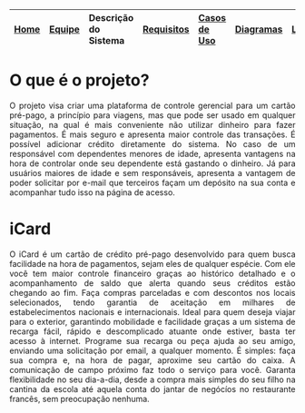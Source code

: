 |<a href='http://code.google.com/p/icards/'>Home</a> |<a href='http://code.google.com/p/icards/wiki/Equipe_do_Sistema'>Equipe</a> | **Descrição do Sistema** |<a href='http://code.google.com/p/icards/wiki/Requisitos'>Requisitos</a>|<a href='http://code.google.com/p/icards/wiki/Casos_de_Uso'>Casos de Uso</a>|<a href='http://code.google.com/p/icards/wiki/Diagramas'>Diagramas</a>|<a href='http://code.google.com/p/icards/wiki/Links'>Links</a>|
|:---------------------------------------------------|:---------------------------------------------------------------------------|:---------------------------|:-----------------------------------------------------------------------|:---------------------------------------------------------------------------|:---------------------------------------------------------------------|:-------------------------------------------------------------|

# O que é o projeto? #

<p align='justify'>O projeto visa criar uma plataforma de controle gerencial para um cartão pré-pago, a princípio para viagens, mas que pode ser usado em qualquer situação, na qual é mais conveniente não utilizar dinheiro para fazer pagamentos. É mais seguro e apresenta maior controle das transações. É possível adicionar crédito diretamente do sistema. No caso de um responsável com dependentes menores de idade, apresenta vantagens na hora de controlar onde seu dependente está gastando o dinheiro. Já para usuários maiores de idade e sem responsáveis, apresenta a vantagem de poder solicitar por e-mail que terceiros façam um depósito na sua conta e acompanhar tudo isso na página de acesso.</p>

# iCard #

<p align='justify'>O iCard é um cartão de crédito pré-pago desenvolvido para quem busca facilidade na hora de pagamentos, sejam eles de qualquer espécie. Com ele você tem maior controle financeiro graças ao histórico detalhado e o acompanhamento de saldo que alerta quando seus créditos estão chegando ao fim. Faça compras parceladas e com descontos nos locais selecionados, tendo garantia de aceitação em milhares de estabelecimentos nacionais e internacionais. Ideal para quem deseja viajar para o exterior, garantindo mobilidade e facilidade graças a um sistema de recarga fácil, rápido e descomplicado atuante onde estiver, basta ter acesso à internet. Programe sua recarga ou peça ajuda ao seu amigo, enviando uma solicitação por email, a qualquer momento. É simples: faça sua compra e, na hora de pagar, aproxime seu cartão do caixa. A comunicação de campo próximo faz todo o serviço para você. Garanta flexibilidade no seu dia-a-dia, desde a compra mais simples do seu filho na cantina da escola até aquela conta do jantar de negócíos no restaurante francês, sem preocupação nenhuma.</p>
